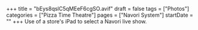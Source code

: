 +++
title = "bEys8qslC5qMEeF6cgSO.avif"
draft = false
tags = ["Photos"]
categories = ["Pizza Time Theatre"]
pages = ["Navori System"]
startDate = ""
+++
Use of a store's iPad to select a Navori live show.
